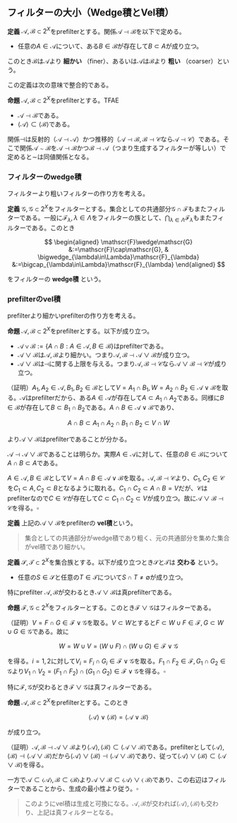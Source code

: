 ## フィルターの大小（Wedge積とVel積）

__定義__ $\mathscr{A}, \mathscr{B}\subset 2^{X}$をprefilterとする。関係$\mathscr{A}\dashv\mathscr{B}$を以下で定める。

- 任意の$A\in\mathscr{A}$について、ある$B\in\mathscr{B}$が存在して$B\subset A$が成り立つ。

このとき$\mathscr{B}$は$\mathscr{A}$より **細かい** （finer）、あるいは$\mathscr{A}$は$\mathscr{B}$より **粗い** （coarser）という。

この定義は次の意味で整合的である。

__命題__ $\mathscr{A}, \mathscr{B}\subset 2^{X}$をprefilterとする。TFAE

- $\mathscr{A}\dashv\mathscr{B}$である。
- $\langle \mathscr{A} \rangle\subset\langle \mathscr{B} \rangle$である。

関係$\dashv$は反射的（$\mathscr{A}\dashv\mathscr{A}$）かつ推移的（$\mathscr{A}\dashv\mathscr{B}, \mathscr{B}\dashv\mathscr{C}$なら$\mathscr{A}\dashv\mathscr{C}$）である。そこで関係$\mathscr{A}\sim\mathscr{B}$を$\mathscr{A}\dashv\mathscr{B}$かつ$\mathscr{B}\dashv\mathscr{A}$（つまり生成するフィルターが等しい）で定めると$\sim$は同値関係となる。


### フィルターのwedge積

フィルターより粗いフィルターの作り方を考える。

__定義__ $\mathscr{G}, \mathscr{G}\subset 2^{X}$をフィルターとする。集合としての共通部分$\mathscr{G}\cap\mathscr{F}$もまたフィルターである。一般に$\mathscr{F}_{\lambda}, \lambda\in\Lambda$をフィルターの族として、$\bigcap_{\lambda\in\Lambda}\mathscr{F}_{\lambda}$もまたフィルターである。このとき

$$
\begin{aligned}
\mathscr{F}\wedge\mathscr{G} &:=\mathscr{F}\cap\mathscr{G}, & \bigwedge_{\lambda\in\Lambda}\mathscr{F}_{\lambda} &:=\bigcap_{\lambda\in\Lambda}\mathscr{F}_{\lambda}
\end{aligned}
$$

をフィルターの **wedge積** という。


### prefilterのvel積

prefilterより細かいprefilterの作り方を考える。

__命題__ $\mathscr{A}, \mathscr{B}\subset 2^{X}$をprefilterとする。以下が成り立つ。

- $\mathscr{A}\vee\mathscr{B}:=\lbrace A\cap B : A\in\mathscr{A}, B\in\mathscr{B} \rbrace$はprefilterである。
- $\mathscr{A}\vee\mathscr{B}$は$\mathscr{A}, \mathscr{B}$より細かい。つまり$\mathscr{A}, \mathscr{B}\dashv\mathscr{A}\vee\mathscr{B}$が成り立つ。
- $\mathscr{A}\vee\mathscr{B}$は$\dashv$に関する上限を与える。つまり$\mathscr{A}, \mathscr{B}\dashv\mathscr{C}$なら$\mathscr{A}\vee\mathscr{B}\dashv\mathscr{C}$が成り立つ。

（証明）$A_{1}, A_{2}\in\mathscr{A}, B_{1}, B_{2}\in\mathscr{B}$として$V=A_{1}\cap B_{1}, W=A_{2}\cap B_{2}\in\mathscr{A}\vee\mathscr{B}$を取る。$\mathscr{A}$はprefilterだから、ある$A\in\mathscr{A}$が存在して$A\subset A_{1}\cap A_{2}$である。同様に$B\in\mathscr{B}$が存在して$B\subset B_{1}\cap B_{2}$である。$A\cap B\in\mathscr{A}\vee\mathscr{B}$であり、

$$
A\cap B\subset A_{1}\cap A_{2}\cap B_{1}\cap B_{2}\subset V\cap W
$$

より$\mathscr{A}\vee\mathscr{B}$はprefilterであることが分かる。

$\mathscr{A}\dashv\mathscr{A}\vee\mathscr{B}$であることは明らか。実際$A\in\mathscr{A}$に対して、任意の$B\in\mathscr{B}$について$A\cap B\subset A$である。

$A\in\mathscr{A}, B\in\mathscr{B}$として$V=A\cap B\in\mathscr{A}\vee\mathscr{B}$を取る。$\mathscr{A}, \mathscr{B}\dashv\mathscr{C}$より、$C_{1}, C_{2}\in\mathscr{C}$を$C_{1}\subset A, C_{2}\subset B$となるように取れる。$C_{1}\cap C_{2}\subset A\cap B=V$だが、$\mathscr{C}$はprefilterなので$C\in\mathscr{C}$が存在して$C\subset C_{1}\cap C_{2}\subset V$が成り立つ。故に$\mathscr{A}\vee\mathscr{B}\dashv\mathscr{C}$を得る。$\square$

__定義__ 上記の$\mathscr{A}\vee\mathscr{B}$をprefilterの **vel積**という。

> 集合としての共通部分がwedge積であり粗く、元の共通部分を集めた集合がvel積であり細かい。

__定義__ $\mathscr{S}, \mathscr{T}\subset 2^{X}$を集合族とする。以下が成り立つとき$\mathscr{S}$と$\mathscr{T}$は **交わる** という。

- 任意の$S\in\mathscr{S}$と任意の$T\in\mathscr{T}$について$S\cap T\neq\emptyset$が成り立つ。

特にprefilter $\mathscr{A}, \mathscr{B}$が交わるとき$\mathscr{A}\vee\mathscr{B}$は真prefilterである。


__命題__ $\mathscr{F}, \mathscr{G}\subset 2^{X}$をフィルターとする。このとき$\mathscr{F}\vee\mathscr{G}$はフィルターである。

（証明）$V=F\cap G\in\mathscr{F}\vee\mathscr{G}$を取る。$V\subset W$とすると$F\subset W\cup F\in\mathscr{F}, G\subset W\cup G\in\mathscr{G}$である。故に

$$
W=W\cup V=( W\cup F )\cap( W\cup G )\in\mathscr{F}\vee\mathscr{G}
$$

を得る。$i=1, 2$に対して$V_{i}=F_{i}\cap G_{i}\in\mathscr{F}\vee\mathscr{G}$を取る。$F_{1}\cap F_{2}\in\mathscr{F}, G_{1}\cap G_{2}\in\mathscr{G}$より$V_{1}\cap V_{2}=( F_{1}\cap F_{2} )\cap( G_{1}\cap G_{2} )\in\mathscr{F}\vee\mathscr{G}$を得る。$\square$

特に$\mathscr{F}, \mathscr{G}$が交わるとき$\mathscr{F}\vee\mathscr{G}$は真フィルターである。

__命題__ $\mathscr{A}, \mathscr{B}\subset 2^{X}$をprefilterとする。このとき

$$
\langle \mathscr{A} \rangle\vee\langle \mathscr{B} \rangle=\langle \mathscr{A}\vee\mathscr{B} \rangle
$$

が成り立つ。

（証明）$\mathscr{A}, \mathscr{B}\dashv\mathscr{A}\vee\mathscr{B}$より$\langle \mathscr{A} \rangle, \langle \mathscr{B} \rangle\subset\langle \mathscr{A}\vee\mathscr{B} \rangle$である。prefilterとして$\langle \mathscr{A} \rangle, \langle \mathscr{B} \rangle\dashv\langle \mathscr{A}\vee\mathscr{B} \rangle$だから$\langle \mathscr{A} \rangle\vee\langle \mathscr{B} \rangle\dashv\langle \mathscr{A}\vee\mathscr{B} \rangle$であり、従って$\langle \mathscr{A} \rangle\vee\langle \mathscr{B} \rangle\subset\langle \mathscr{A}\vee\mathscr{B} \rangle$を得る。

一方で$\mathscr{A}\subset\langle \mathscr{A} \rangle, \mathscr{B}\subset\langle \mathscr{B} \rangle$より$\mathscr{A}\vee\mathscr{B}\subset\langle \mathscr{A} \rangle\vee\langle\ \mathscr{B} \rangle$であり、この右辺はフィルターであることから、生成の最小性より従う。$\square$

> このようにvel積は生成と可換になる。$\mathscr{A}, \mathscr{B}$が交われば$\langle \mathscr{A} \rangle, \langle \mathscr{B} \rangle$も交わり、上記は真フィルターとなる。